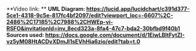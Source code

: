 **Video link: **
**UML Diagram: https://lucid.app/lucidchart/c391d377-5ce1-4318-9c5e-817fc4bf2097/edit?viewport_loc=-6607%2C-2486%2C17185%2C7988%2CHWEp-vi-RSFO&invitationId=inv_8ecd323a-8fa4-47c7-bda2-30bfbd9f40b1**
**Sources used: https://docs.google.com/document/d/1EiwLBltFytZI-vz5yM08HtACDvXDmJl1sEVhHia6zio/edit?tab=t.0**
